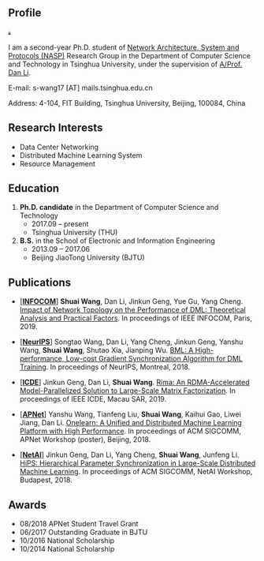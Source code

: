 ## Profile
<img align="right"> <img width="5" src="shuai.jpg"/>

I am a second-year Ph.D. student of [Network Architecture, System and Protocols (NASP)](https://nasp.cs.tsinghua.edu.cn/) Research Group in the Department of Computer Science and Technology in Tsinghua University, under the supervision of [A/Prof. Dan Li](https://nasp.cs.tsinghua.edu.cn/lidan.html).

E-mail: s-wang17 [AT] mails.tsinghua.edu.cn

Address: 4-104, FIT Building, Tsinghua University, Beijing, 100084, China


## Research Interests
- Data Center Networking
- Distributed Machine Learning System
- Resource Management


## Education

1. **Ph.D. candidate** in the Department of Computer Science and Technology
    - 2017.09 – present
    - Tsinghua University (THU)
2. **B.S.** in the School of Electronic and Information Engineering
    - 2013.09 – 2017.06
    - Beijing JiaoTong University (BJTU)


## Publications

- [[**INFOCOM**](https://infocom2019.ieee-infocom.org/)] **Shuai Wang**, Dan Li, Jinkun Geng, Yue Gu, Yang Cheng. [Impact of Network Topology on the Performance of DML: Theoretical Analysis and Practical Factors](https://cloud.tsinghua.edu.cn/f/a7a46b3b32e9460b9e82/?dl=1). In proceedings of IEEE INFOCOM, Paris, 2019.

- [[**NeurIPS**](https://nips.cc/Conferences/2018)] Songtao Wang, Dan Li, Yang Cheng, Jinkun Geng, Yanshu Wang, **Shuai Wang**, Shutao Xia, Jianping Wu. [BML: A High-performance, Low-cost Gradient Synchronization Algorithm for DML Training](https://papers.nips.cc/paper/7678-bml-a-high-performance-low-cost-gradient-synchronization-algorithm-for-dml-training.pdf). In proceedings of NeurIPS, Montreal, 2018.

- [[**ICDE**](http://conferences.cis.umac.mo/icde2019/)] Jinkun Geng, Dan Li, **Shuai Wang**. [Rima: An RDMA-Accelerated Model-Parallelized Solution to Large-Scale Matrix Factorization](https://cloud.tsinghua.edu.cn/f/f05e5ac19057485e97a1/?dl=1). In proceedings of IEEE ICDE, Macau SAR, 2019.

- [[**APNet**](https://conferences.sigcomm.org/events/apnet2018/index.html)] Yanshu Wang, Tianfeng Liu, **Shuai Wang**, Kaihui Gao, Liwei Jiang, Dan Li. [Onelearn: A Unified and Distributed Machine Learning Platform with High Performance](https://conferences.sigcomm.org/events/apnet2018/posters/10.pdf). In proceedings of ACM SIGCOMM, APNet Workshop (poster), Beijing, 2018.

- [[**NetAI**](https://conferences.sigcomm.org/sigcomm/2018/workshop-netaim.html)] Jinkun Geng, Dan Li, Yang Cheng, **Shuai Wang**, Junfeng Li. [HiPS: Hierarchical Parameter Synchronization in Large-Scale Distributed Machine Learning](https://dl.acm.org/citation.cfm?id=3229544). In proceedings of ACM SIGCOMM, NetAI Workshop, Budapest, 2018.


## Awards
- 08/2018     APNet Student Travel Grant
- 06/2017     Outstanding Graduate in BJTU
- 10/2016     National Scholarship
- 10/2014     National Scholarship


<br/>
<center>
    <div style="width:70%;">
    <script type="text/javascript" id="clustrmaps" src="//cdn.clustrmaps.com/map_v2.js?d=200oA3lQralEswP0erwgH0BFEqTwC3nWky-HuBb_lkc&cl=ffffff&w=a"></script>
    </div>
  <!-- /a -->
</center>